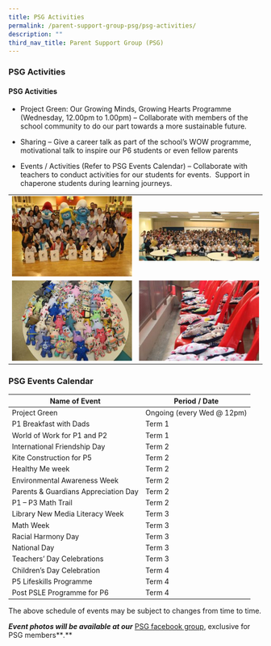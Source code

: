 ```yaml
---
title: PSG Activities
permalink: /parent-support-group-psg/psg-activities/
description: ""
third_nav_title: Parent Support Group (PSG)
---
```

### PSG Activities

#### PSG Activities

*   Project Green: Our Growing Minds, Growing Hearts Programme (Wednesday, 12.00pm to 1.00pm) – Collaborate with members of the school community to do our part towards a more sustainable future.

*   Sharing – Give a career talk as part of the school’s WOW programme, motivational talk to inspire our P6 students or even fellow parents

*   Events / Activities (Refer to PSG Events Calendar) – Collaborate with teachers to conduct activities for our students for events.  Support in chaperone students during learning journeys.

| | | 
| --- | --- |
| ![](/images/IMG_4061-300x200.jpg) | ![](/images/IMG_0847-e1498097885133-300x123.jpg) |
| ![](/images/IMG_0451-300x200%20(1).jpg) | ![](/images/IMG_0836-300x200.jpg) | 


### PSG Events Calendar

| Name of Event | Period / Date |
| --- | --- |
| Project Green | Ongoing (every Wed @ 12pm) |
| P1 Breakfast with Dads | Term 1 |
| World of Work for P1 and P2 | Term 1 |
| International Friendship Day | Term 2 |
| Kite Construction for P5 | Term 2 |
| Healthy Me week | Term 2 |
| Environmental Awareness Week | Term 2 |
| Parents & Guardians Appreciation Day | Term 2 |
| P1 – P3 Math Trail | Term 2 |
| Library New Media Literacy Week | Term 3 |
| Math Week | Term 3 |
| Racial Harmony Day | Term 3 |
| National Day | Term 3 |
| Teachers’ Day Celebrations | Term 3 |
| Children’s Day Celebration | Term 4 |
| P5 Lifeskills Programme | Term 4 |
| Post PSLE Programme for P6 | Term 4 |

The above schedule of events may be subject to changes from time to time.

**_Event photos will be available at our_** [PSG facebook group](https://www.facebook.com/groups/ynpspsg/), exclusive for PSG members**_._**